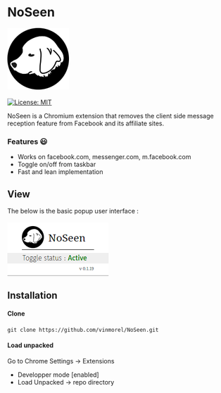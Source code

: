 # NoSeen
![](/assets/icon_140.png) 
\
\
[![License: MIT](https://img.shields.io/badge/License-MIT-blue.svg)](https://opensource.org/licenses/MIT)

NoSeen is a Chromium extension that removes the client side message reception feature from Facebook and its affiliate sites.  

### Features  :smiley:
- Works on facebook.com, messenger.com, m.facebook.com
- Toggle on/off from taskbar 
- Fast and lean implementation

## View
The below is the basic popup user interface :\
\
![](/assets/popup.png)

## Installation

#### Clone
`git clone https://github.com/vinmorel/NoSeen.git`

#### Load unpacked
Go to Chrome Settings -> Extensions 
- Developper mode [enabled] 
- Load Unpacked -> repo directory  
